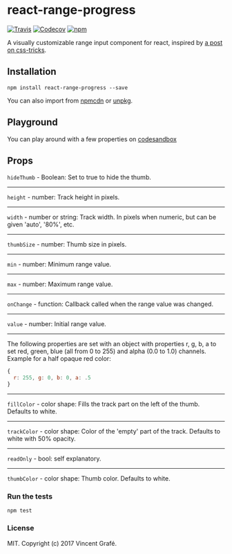 react-range-progress
=======================

[![Travis](https://img.shields.io/travis/vgrafe/react-range-progress.svg?maxAge=2592000)](https://travis-ci.org/vgrafe/react-range-progress) [![Codecov](https://img.shields.io/codecov/c/github/vgrafe/react-range-progress.svg?maxAge=2592000)](https://codecov.io/gh/vgrafe/react-range-progress) [![npm](https://img.shields.io/npm/dt/react-range-progress.svg?maxAge=2592000)](https://www.npmjs.com/package/react-range-progress)

A visually customizable range input component for react, inspired by [a post on css-tricks](https://css-tricks.com/custom-interactive-range-inputs/).

## Installation

```
npm install react-range-progress --save
```

You can also import from [npmcdn](https://npmcdn.com/react-range-progress) or [unpkg](https://unpkg.com/react-range-progress).

## Playground

You can play around with a few properties on [codesandbox](https://codesandbox.io/s/JqRpW8Mw2)

## Props

`hideThumb` - Boolean: Set to true to hide the thumb.

---

`height` - number: Track height in pixels.

---

`width` - number or string: Track width. In pixels when numeric, but can be given 'auto', '80%', etc.

---

`thumbSize` - number: Thumb size in pixels.

---

`min` - number: Minimum range value.

---

`max` - number: Maximum range value.

---

`onChange` - function: Callback called when the range value was changed.

---

`value` - number: Initial range value.

---

The following properties are set with an object with properties r, g, b, a to set red, green, blue (all from 0 to 255) and alpha (0.0 to 1.0) channels. Example for a half opaque
red color:
```js
{
  r: 255, g: 0, b: 0, a: .5
}
```

---

`fillColor` - color shape: Fills the track part on the left of the thumb. Defaults to white.

---

`trackColor` - color shape: Color of the 'empty' part of the track. Defaults to white with 50% opacity.

---
`readOnly` - bool: self explanatory.

---

`thumbColor` - color shape: Thumb color. Defaults to white.


### Run the tests

```
npm test
```

### License

MIT. Copyright (c) 2017 Vincent Grafé.
